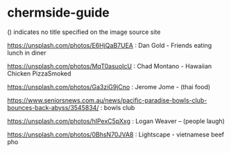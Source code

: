 # chermside-guide

() indicates no title specified on the image source site


https://unsplash.com/photos/E6HjQaB7UEA : Dan Gold - Friends eating lunch in diner

https://unsplash.com/photos/MqT0asuoIcU : Chad Montano - Hawaiian Chicken PizzaSmoked

https://unsplash.com/photos/Ga3ziG9jCno : Jerome Jome - (thai food)

https://www.seniorsnews.com.au/news/pacific-paradise-bowls-club-bounces-back-abyss/3545834/ : bowls club

https://unsplash.com/photos/hIPexC5pXxg : Logan Weaver – (people laugh)

https://unsplash.com/photos/0BhsN70JVA8 : Lightscape - vietnamese beef pho